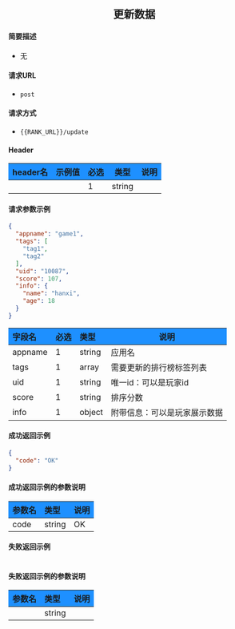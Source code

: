 <!-- 使用表格样式 -->
<style>
th {
    background-color: #1E90FF; /* 设置表头背景颜色 */
}
.highlight {
    background-color: black;
    color: white;
    font-family: Consolas, Monaco, 'Andale Mono', 'Ubuntu Mono', monospace;
}
</style>


<center>

## 更新数据

</center>

#### 简要描述
- 无
#### 请求URL
- `post` 
#### 请求方式
- `{{RANK_URL}}/update` 


#### Header
|header名|示例值|必选|类型|说明|
|:----    |:-------    |:--- |---|------      |
|||1|string||


#### 请求参数示例


```json
{
  "appname": "game1",
  "tags": [
    "tag1",
    "tag2"
  ],
  "uid": "10087",
  "score": 107,
  "info": {
    "name": "hanxi",
    "age": 18
  }
}
```
|字段名|必选|类型|说明|
|:----    |:-------    |:--- |---|
|appname|1|string|应用名|
|tags|1|array|需要更新的排行榜标签列表|
|uid|1|string|唯一id：可以是玩家id|
|score|1|string|排序分数|
|info|1|object|附带信息：可以是玩家展示数据|
#### 成功返回示例


```json
{
  "code": "OK"
}
```
#### 成功返回示例的参数说明


|参数名|类型|说明|
|:----    |:-------    |:--- |
|code|string|OK|
#### 失败返回示例


```json

```
#### 失败返回示例的参数说明


|参数名|类型|说明|
|:----    |:-------    |:--- |
||string||

